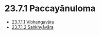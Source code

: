 # 23.7.1 Paccayānuloma

* [23.7.1.1 Vibhaṅgavāra](23.7.1/23.7.1.1.md)
* [23.7.1.2 Saṅkhyāvāra](23.7.1/23.7.1.2.md)
